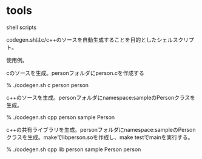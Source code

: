 # tools
shell scripts

codegen.shはc/c++のソースを自動生成することを目的としたシェルスクリプト。


使用例。


cのソースを生成。personフォルダにperson.cを作成する


% ./codegen.sh c person person


c++のソースを生成。personフォルダにnamespace:sampleのPersonクラスを生成。


% ./codegen.sh cpp person sample Person


c++の共有ライブラリを生成。personフォルダにnamespace:sampleのPersonクラスを生成。makeでlibperson.soを作成し、make testでmainを実行する。


% ./codegen.sh cpp lib person sample Person person


